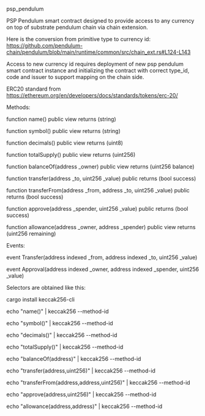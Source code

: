 psp_pendulum

PSP Pendulum smart contract designed to provide access to any currency on top of substrate pendulum chain via chain extension. 

Here is the conversion from primitive type to currency id: https://github.com/pendulum-chain/pendulum/blob/main/runtime/common/src/chain_ext.rs#L124-L143

Access to new currency id requires deployment of new psp pendulum smart contract instance and initializing the contract with correct type_id, code and issuer to support mapping on the chain side.

ERC20 standard from https://ethereum.org/en/developers/docs/standards/tokens/erc-20/


Methods:

function name() public view returns (string)

function symbol() public view returns (string)

function decimals() public view returns (uint8)

function totalSupply() public view returns (uint256)

function balanceOf(address _owner) public view returns (uint256 balance)

function transfer(address _to, uint256 _value) public returns (bool success)

function transferFrom(address _from, address _to, uint256 _value) public returns (bool success)

function approve(address _spender, uint256 _value) public returns (bool success)

function allowance(address _owner, address _spender) public view returns (uint256 remaining)


Events:

event Transfer(address indexed _from, address indexed _to, uint256 _value)

event Approval(address indexed _owner, address indexed _spender, uint256 _value)


Selectors are obtained like this:

cargo install keccak256-cli

echo "name()" | keccak256 --method-id

echo "symbol()" | keccak256 --method-id

echo "decimals()" | keccak256 --method-id

echo "totalSupply()" | keccak256 --method-id

echo "balanceOf(address)" | keccak256 --method-id

echo "transfer(address,uint256)" | keccak256 --method-id

echo "transferFrom(address,address,uint256)" | keccak256 --method-id

echo "approve(address,uint256)" | keccak256 --method-id

echo "allowance(address,address)" | keccak256 --method-id

